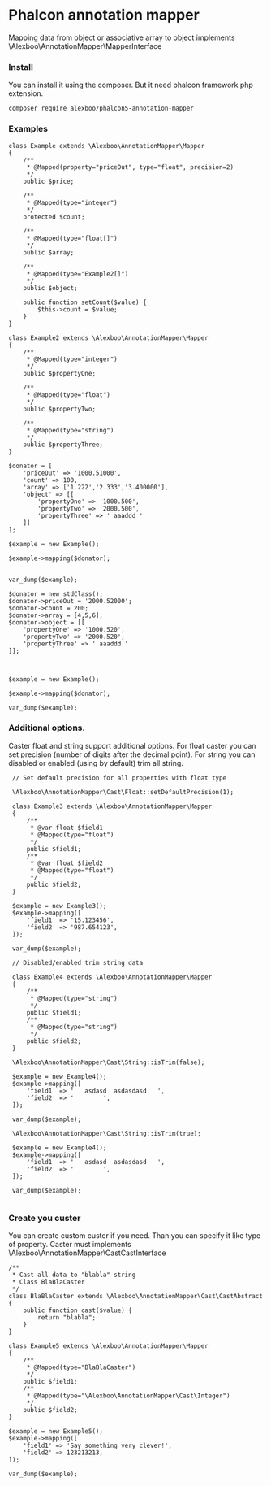 # Phalcon annotation mapper

Mapping data from object or associative array to object implements \Alexboo\AnnotationMapper\MapperInterface

### Install

You can install it using the composer. But it need phalcon framework php extension.
 
```
composer require alexboo/phalcon5-annotation-mapper
```

### Examples
```
class Example extends \Alexboo\AnnotationMapper\Mapper
{
    /**
     * @Mapped(property="priceOut", type="float", precision=2)
     */
    public $price;

    /**
     * @Mapped(type="integer")
     */
    protected $count;

    /**
     * @Mapped(type="float[]")
     */
    public $array;

    /**
     * @Mapped(type="Example2[]")
     */
    public $object;

    public function setCount($value) {
        $this->count = $value;
    }
}

class Example2 extends \Alexboo\AnnotationMapper\Mapper
{
    /**
     * @Mapped(type="integer")
     */
    public $propertyOne;

    /**
     * @Mapped(type="float")
     */
    public $propertyTwo;

    /**
     * @Mapped(type="string")
     */
    public $propertyThree;
}

$donator = [
    'priceOut' => '1000.51000',
    'count' => 100,
    'array' => ['1.222','2.333','3.400000'],
    'object' => [[
        'propertyOne' => '1000.500',
        'propertyTwo' => '2000.500',
        'propertyThree' => ' aaaddd '
    ]]
];

$example = new Example();

$example->mapping($donator);


var_dump($example);

$donator = new stdClass();
$donator->priceOut = '2000.52000';
$donator->count = 200;
$donator->array = [4,5,6];
$donator->object = [[
    'propertyOne' => '1000.520',
    'propertyTwo' => '2000.520',
    'propertyThree' => ' aaaddd '
]];



$example = new Example();

$example->mapping($donator);

var_dump($example);

```

### Additional options.
 
 Caster float and string support additional options. For float caster you can set precision (number of digits after the decimal point). For string you can disabled or enabled (using by default) trim all string.
 
```
 // Set default precision for all properties with float type
 
 \Alexboo\AnnotationMapper\Cast\Float::setDefaultPrecision(1);
 
 class Example3 extends \Alexboo\AnnotationMapper\Mapper
 {
     /**
      * @var float $field1
      * @Mapped(type="float")
      */
     public $field1;
     /**
      * @var float $field2
      * @Mapped(type="float")
      */
     public $field2;
 }
 
 $example = new Example3();
 $example->mapping([
     'field1' => '15.123456',
     'field2' => '987.654123',
 ]);
 
 var_dump($example);
 
 // Disabled/enabled trim string data
 
 class Example4 extends \Alexboo\AnnotationMapper\Mapper
 {
     /**
      * @Mapped(type="string")
      */
     public $field1;
     /**
      * @Mapped(type="string")
      */
     public $field2;
 }
 
 \Alexboo\AnnotationMapper\Cast\String::isTrim(false);
 
 $example = new Example4();
 $example->mapping([
     'field1' => '   asdasd  asdasdasd   ',
     'field2' => '        ',
 ]);
 
 var_dump($example);
 
 \Alexboo\AnnotationMapper\Cast\String::isTrim(true);
 
 $example = new Example4();
 $example->mapping([
     'field1' => '   asdasd  asdasdasd   ',
     'field2' => '        ',
 ]);
 
 var_dump($example);
 
```
 
### Create you custer
 
 You can create custom custer if you need. Than you can specify it like type of property. Caster must implements \Alexboo\AnnotationMapper\CastCastInterface
 
 ```
 /**
  * Cast all data to "blabla" string
  * Class BlaBlaCaster
  */
 class BlaBlaCaster extends \Alexboo\AnnotationMapper\Cast\CastAbstract
 {
     public function cast($value) {
         return "blabla";
     }
 }
 
 class Example5 extends \Alexboo\AnnotationMapper\Mapper
 {
     /**
      * @Mapped(type="BlaBlaCaster")
      */
     public $field1;
     /**
      * @Mapped(type="\Alexboo\AnnotationMapper\Cast\Integer")
      */
     public $field2;
 }
 
 $example = new Example5();
 $example->mapping([
     'field1' => 'Say something very clever!',
     'field2' => 123213213,
 ]);
 
 var_dump($example);
 
 ```